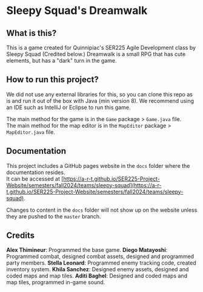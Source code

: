 # Sleepy Squad's Dreamwalk

## What is this?
This is a game created for Quinnipiac's SER225 Agile Development class by Sleepy Squad (Credited below.)
Dreamwalk is a small RPG that has cute elements, but has a "dark" turn in the game.

## How to run this project?
We did not use any external libraries for this, so you can clone this repo as is and run it out of the box with Java (min version 8).
We recommend using an IDE such as IntelliJ or Eclipse to run this game.

The main method for the game is in the `Game` package > `Game.java` file.<br>
The main method for the map editor is in the `MapEditor` package > `MapEditor.java` file.

## Documentation
This project includes a GitHub pages website in the `docs` folder where the documentation resides.<br>
It can be accessed at [https://a-r-t.github.io/SER225-Project-Website/semesters/fall2024/teams/sleepy-squad](https://a-r-t.github.io/SER225-Project-Website/semesters/fall2024/teams/sleepy-squad).

Changes to content in the `docs` folder will not show up on the website unless they are pushed to the `master` branch.

## Credits
**Alex Thimineur**: Programmed the base game.
**Diego Matayoshi**: Programmed combat, designed combat assets, designed and programmed party members.
**Stella Leonard**: Programmed enemy tracking code, created inventory system.
**Khila Sanchez**: Designed enemy assets, designed and coded maps and map tiles.
**Aditi Baghel**: Designed and coded maps and map tiles, programmed in-game sound.
